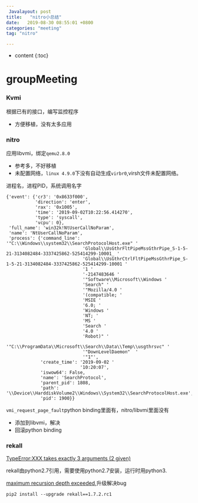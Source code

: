 ```yaml
---
 Javalayout: post
title:   "nitro小总结"
date:   2019-08-30 08:55:01 +0800
categories: "meeting"
tag: "nitro"

---
```


* content
{:toc}




# groupMeeting

### Kvmi

根据已有的接口，编写监控程序

* 方便移植，没有太多应用

### nitro

应用libvmi，绑定`qemu2.8.0`

* 参考多，不好移植
* 未配置网络，`linux 4.9.0`下没有自动生成`virbr0`,virsh文件未配置网络。

进程名，进程PID，系统调用名字

```shell
{'event': {'cr3': '0x8633f000',
           'direction': 'enter',
           'rax': '0x1005',
           'time': '2019-09-02T10:22:56.414270',
           'type': 'syscall',
           'vcpu': 0},
 'full_name': 'win32k!NtUserCallNoParam',
 'name': 'NtUserCallNoParam',
 'process': {'command_line': '"C:\\Windows\\system32\\SearchProtocolHost.exe" '
                             'Global\\UsGthrFltPipeMssGthrPipe_S-1-5-21-3134082484-3337425862-525414299-10001_ '
                             'Global\\UsGthrCtrlFltPipeMssGthrPipe_S-1-5-21-3134082484-3337425862-525414299-10001 '
                             '1 '
                             '-2147483646 '
                             '"Software\\Microsoft\\Windows '
                             'Search" '
                             '"Mozilla/4.0 '
                             '(compatible; '
                             'MSIE '
                             '6.0; '
                             'Windows '
                             'NT; '
                             'MS '
                             'Search '
                             '4.0 '
                             'Robot)" '
                             '"C:\\ProgramData\\Microsoft\\Search\\Data\\Temp\\usgthrsvc" '
                             '"DownLevelDaemon"  '
                             '"1"',
             'create_time': '2019-09-02 '
                            '10:20:07',
             'iswow64': False,
             'name': 'SearchProtocol',
             'parent_pid': 1808,
             'path': '\\Device\\HarddiskVolume2\\Windows\\System32\\SearchProtocolHost.exe',
             'pid': 1900}}
```



`vmi_request_page_fault`python binding里面有，nitro/libvmi里面没有

* 添加到libvmi，解决
* 回滚python binding

### rekall

[TypeError:XXX takes exactly 3 arguments (2 given)](https://github.com/google/rekall/issues/495)

rekall由python2.7引用，需要使用python2.7安装，运行时用python3.

[maximum recursion depth exceeded](https://github.com/google/rekall/issues/428),升级解决bug

```shell
pip2 install --upgrade rekall==1.7.2.rc1
```

